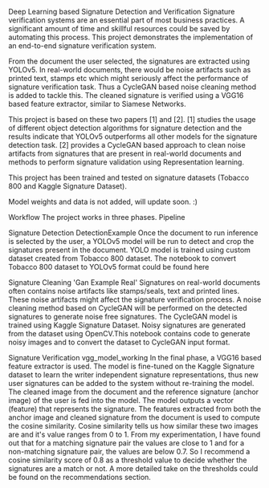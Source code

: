 Deep Learning based Signature Detection and Verification
Signature verification systems are an essential part of most business practices. A significant amount of time and skillful resources could be saved by automating this process. This project demonstrates the implementation of an end-to-end signature verification system.

From the document the user selected, the signatures are extracted using YOLOv5. In real-world documents, there would be noise artifacts such as printed text, stamps etc which might seriously affect the performance of signature verification task. Thus a CycleGAN based noise cleaning method is added to tackle this. The cleaned signature is verified using a VGG16 based feature extractor, similar to Siamese Networks.

This project is based on these two papers [1] and [2].
[1] studies the usage of different object detection algorithms for signature detection and the results indicate that YOLOv5 outperforms all other models for the signature detection task. [2] provides a CycleGAN based approach to clean noise artifacts from signatures that are present in real-world documents and methods to perform signature validation using Representation learning.

This project has been trained and tested on signature datasets (Tobacco 800 and Kaggle Signature Dataset).

Model weights and data is not added, will update soon. :)

Workflow
The project works in three phases. Pipeline

Signature Detection
DetectionExample
Once the document to run inference is selected by the user, a YOLOv5 model will be run to detect and crop the signatures present in the document. YOLO model is trained using custom dataset created from Tobacco 800 dataset. The notebook to convert Tobacco 800 dataset to YOLOv5 format could be found here

Signature Cleaning
'Gan Example Real'
Signatures on real-world documents often contains noise artifacts like stamps/seals, text and printed lines. These noise artifacts might affect the signature verification process. A noise cleaning method based on CycleGAN will be performed on the detected signatures to generate noise free signatures. The CycleGAN model is trained using Kaggle Signature Dataset. Noisy signatures are generated from the dataset using OpenCV.This notebook contains code to generate noisy images and to convert the dataset to CycleGAN input format.

Signature Verification
vgg_model_working
In the final phase, a VGG16 based feature extractor is used. The model is fine-tuned on the Kaggle Signature dataset to learn the writer independent signature representations, thus new user signatures can be added to the system without re-training the model.
The cleaned image from the document and the reference signature (anchor image) of the user is fed into the model. The model outputs a vector (feature) that represents the signature. The features extracted from both the anchor image and cleaned signature from the document is used to compute the cosine similarity. Cosine similarity tells us how similar these two images are and it's value ranges from 0 to 1. From my experimentation, I have found out that for a matching signature pair the values are close to 1 and for a non-matching signature pair, the values are below 0.7. So I recommend a cosine similarity score of 0.8 as a threshold value to decide whether the signatures are a match or not. A more detailed take on the thresholds could be found on the recommendations section.

